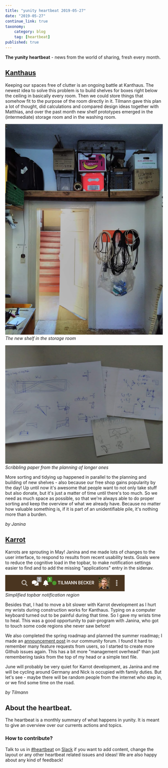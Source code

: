 ```yaml
---
title: "yunity heartbeat 2019-05-27"
date: "2019-05-27"
continue_link: true
taxonomy:
    category: blog
    tag: [heartbeat]
published: true
---
```


**The yunity heartbeat** - news from the world of sharing, fresh every month.

## [Kanthaus](https://kanthaus.online)

Keeping our spaces free of clutter is an ongoing battle at Kanthaus. The newest idea to solve this problem is to build shelves for boxes right below the ceiling in basically every room. Then we could store things that somehow fit to the purpose of the room directly in it. Tilmann gave this plan a lot of thought, did calculations and compared design ideas together with Matthias, and over the past month new shelf prototypes emerged in the (intermediate) storage room and in the washing room.

![](storageRoomShelf.jpg)<br>
_The new shelf in the storage room_

![](shelfPlanning.jpg)<br>
_Scribbling paper from the planning of longer ones_

More sorting and tidying up happened in parallel to the planning and building of new shelves - also because our free shop gains popularity by the day! Up until now it's awesome that people want to not only take stuff but also donate, but it's just a matter of time until there's too much. So we need as much space as possible, so that we're always able to do proper sorting and keep the overview of what we already have. Because no matter how valuable something is, if it is part of an unidentifiable pile, it's nothing more than a burden.

_by Janina_

## [Karrot](https://karrot.world)

Karrots are sprouting in May! Janina and me made lots of changes to the user interface, to respond to results from recent usability tests. Goals were to reduce the cognitive load in the topbar, to make notification settings easier to find and to add the missing "applications" entry in the sidenav.

![](karrot-topbar.png)<br>
_Simplified topbar notification region_

Besides that, I had to move a bit slower with Karrot development as I hurt my wrists during construction works for Kanthaus. Typing on a computer keyboard turned out to be painful during that time. So I gave my wrists time to heal. This was a good opportunity to pair-program with Janina, who got to touch some code regions she never saw before!

We also completed the spring roadmap and planned the summer roadmap; I made an [announcement post](https://community.foodsaving.world/t/collecting-and-voting-on-feature-requests-summer-2019/268/16) in our community forum. I found it hard to remember many feature requests from users, so I started to create more Github issues again. This has a bit more "management overhead" than just remembering tasks from the top of my head or a simple text file.

June will probably be very quiet for Karrot development, as Janina and me will be cycling around Germany and Nick is occupied with family duties. But let's see - maybe there will be random people from the internet who step in, or we find some time on the road.

_by Tilmann_

## About the heartbeat.
The heartbeat is a monthly summary of what happens in yunity. It is meant to give an overview over our currents actions and topics.

### How to contribute?
Talk to us in [#heartbeat](https://yunity.slack.com/messages/heartbeat/) on [Slack](https://slackin.yunity.org) if you want to add content, change the layout or any other heartbeat related issues and ideas! We are also happy about any kind of feedback!
